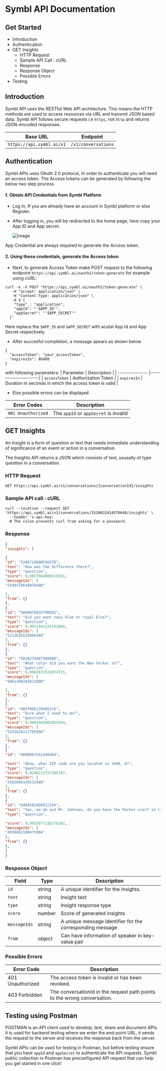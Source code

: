 # Symbl API Documentation
## Get Started
- Introduction
- Authentication
- GET Insights
  - HTTP Request
  - Sample API Call : cURL
  - Response
  - Response Object
  - Possible Errors
- Testing
## Introduction 
Symbl API uses the RESTful Web API architecture. This means the HTTP methods are used to access resources via URL and transmit JSON based data.
Symbl API follows secure requests i.e `https`, not `http` and returns JSON-encoded responses.

|     Base URL              |      Endpoint       | 
| --------------------------|---------------------|
| `https://api.symbl.ai/v1` | `/v1/conversations` |

## Authentication 
Symbl APIs uses OAuth 2.0 protocol, In order to authenticate you will need an access token. The Access tokens can be generated by following the below two step process.

#### 1. Obtain API Credentials from Symbl Platform
- Log In, If you are already have an account in Symbl platform or else Register.
- After logging in, you will be redirected to the home page, here copy your App ID and App secret.
  
  ![image](https://user-images.githubusercontent.com/64744084/146662224-79216d24-27d6-4580-8c29-22bd9a9a6f89.png)

 App Credential are always required to generate the Access token. 
           
 #### 2. Using these credentials, generate the Access token
 - Next, to generate Access Token make POST request to the following endpoint
 `https://api.symbl.ai/oauth2/token:generate`
  for example using cURL:
  ```curl
  curl -k -X POST "https://api.symbl.ai/oauth2/token:generate" \
     -H "accept: application/json" \
     -H "Content-Type: application/json" \
     -d $'{
      "type" : "application",
      "appId": "'$APP_ID'",
      "appSecret": "'$APP_SECRET'"
    }'
  ```
  Here replace the `$APP_ID` and `$APP_SECRET` with acutal App Id and App Secret respectively.
 - After succesful completion, a message apears as shown below
 ```
 {
   "accessToken": "your_accessToken",
   "expiresIn": 86400
 }
 ```
 with following parameters:
|  Parameter      |    Description       | 
| --------------- |----------------------|
|  `accessToken`  |  Authorization Token |
|  `expiresIn`    | Duration in seconds in which the access token is valid |

- Else possible errors can be displayed

| Error Codes          |    Description       | 
| ---------------------|----------------------|
|  `401 Unauthorized`  |  The `appId` or `appSecret` is invalid|

## GET Insights
An Insight is a form of question or text that needs immediate understanding of significance of an event or action in a conversation.

The Insights API returns a JSON which consists of text, ususally of type question in a conversation.

### HTTP Request 
```
GET https://api.symbl.ai/v1/conversations/{conversationId}/insights
```

### Sample API call : cURL
```cURL
curl --location --request GET 'https://api.symbl.ai/v1/conversations/5526632414576640/insights' \
  --header 'x-api-key:
  # The colon prevents curl from asking for a password.
```

### Response 
```json
{
"insights": [

{
"id": "5288719680536576",
"text": "How was the difference there?",
"type": "question",
"score": 0.9827664988519251,
"messageIds": [
"5549178644070400"

],
"from": {}
},
{
"id": "5660876935790592",
"text": "Did you want navy blue or royal blue?",
"type": "question",
"score": 0.9921441245153866,
"messageIds": [
"5213026535866368"
],
"from": {}
},
{
"id": "5810274487500800",
"text": "What color did you want the New Yorker in?",
"type": "question",
"score": 0.9963072322074725,
"messageIds": [
"5861300292812800"

],
"from": {}
},
{
"id": "6037045170405376",
"text": "Sure what I need to do?",
"type": "question",
"score": 0.9081042802022934,
"messageIds": [
"5191824211705856"
],
"from": {}
},
{
"id": "6098067562430464",

"text": "Okay, what ZIP code are you located in 1940, 6?",
"type": "question",
"score": 0.9296213757388787,
"messageIds": [
"5582660145512448"
],
"from": {}
},
{
"id": "6404582466912256",
"text": "Yes, ma'am and Mr. Johnson, do you have the Parker scarf in light blue with you now?",
"type": "question",

"score": 0.9915077116276262,
"messageIds": [
"4936662100475904"
],
"from": {}
},
]
}

```

### Response Object 
| Field        | Type   | Description                                                 |
| -------------|--------|-------------------------------------------------------------|
| `id`         | string | A unique identifier for the insights.                       |
| `text`       | string | Insight text                                                |
| `type`       | string | Insight response type                                       |
| `score`      | number | Score of generated insights                                 |
| `messageIds` | string | A unique message identifier for the corresponding message   |
| `from`       | object | Can have information of speaker in key-value pair           |

### Possible Errors
| Error Code        | Description                                             |
| ------------------|---------------------------------------------------------|
| 401 Unauthorized  | The access token is invalid or has been revoked.        |
| 403 Forbidden     | The conversationId in the request path points to the wrong conversation.        |

## Testing using Postman 
POSTMAN is an API client used to develop, test, share and document APIs. It is used for backend testing where we enter the end-point URL, it sends the request to the server and receives the response back from the server.

Symbl APIs can be used for testing in Postman, but before testing ensure that you have `appId` and `appSecret` to authenticate the API requests.
Symbl public collection in Postman has preconfigured API request that can help you get started in one click!
